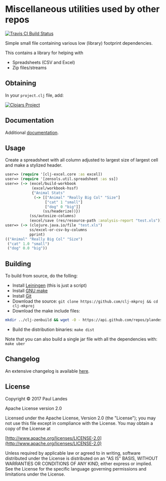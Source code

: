 # Miscellaneous utilities used by other repos

[![Travis CI Build Status][travis-badge]][travis-link]

  [travis-link]: https://travis-ci.org/plandes/clj-tools-misc
  [travis-badge]: https://travis-ci.org/plandes/clj-tools-misc.svg?branch=master

Simple small file containing various low (library) footprint dependencies.

This contains a library for helping with
* Spreadsheets (CSV and Excel)
* Zip files/streams


## Obtaining

In your `project.clj` file, add:

[![Clojars Project](https://clojars.org/com.zensols.tools/misc/latest-version.svg)](https://clojars.org/com.zensols.tools/misc/)


## Documentation

Additional [documentation](https://plandes.github.io/clj-tools-misc/codox/index.html).


## Usage

Create a spreadsheet with all column adjusted to largest size of largest cell
and make a stylized header.
```clojure
user=> (require '[clj-excel.core :as excel])
user=> (require '[zensols.util.spreadsheet :as ss])
user=> (-> (excel/build-workbook
            (excel/workbook-hssf)
            {"Animal Stats"
             (-> [["Animal" "Really Big Col" "Size"]
                  ["cat" 1 "small"]
                  ["dog" 0 "big"]]
                 (ss/headerize))})
           (ss/autosize-columns)
           (excel/save (res/resource-path :analysis-report "test.xls")))
user=> (-> (clojure.java.io/file "test.xls")
		   ss/excel-or-csv-by-columns
		   pprint)
(("Animal" "Really Big Col" "Size")
 ("cat" 1.0 "small")
 ("dog" 0.0 "big"))
```


## Building

To build from source, do the folling:

- Install [Leiningen](http://leiningen.org) (this is just a script)
- Install [GNU make](https://www.gnu.org/software/make/)
- Install [Git](https://git-scm.com)
- Download the source: `git clone https://github.com/clj-mkproj && cd clj-mkproj`
- Download the make include files:
```bash
mkdir ../clj-zenbuild && wget -O - https://api.github.com/repos/plandes/clj-zenbuild/tarball | tar zxfv - -C ../clj-zenbuild --strip-components 1
```
- Build the distribution binaries: `make dist`

Note that you can also build a single jar file with all the dependencies with: `make uber`


## Changelog

An extensive changelog is available [here](CHANGELOG.md).


## License

Copyright © 2017 Paul Landes

Apache License version 2.0

Licensed under the Apache License, Version 2.0 (the "License");
you may not use this file except in compliance with the License.
You may obtain a copy of the License at

[http://www.apache.org/licenses/LICENSE-2.0](http://www.apache.org/licenses/LICENSE-2.0)

Unless required by applicable law or agreed to in writing, software
distributed under the License is distributed on an "AS IS" BASIS,
WITHOUT WARRANTIES OR CONDITIONS OF ANY KIND, either express or implied.
See the License for the specific language governing permissions and
limitations under the License.
